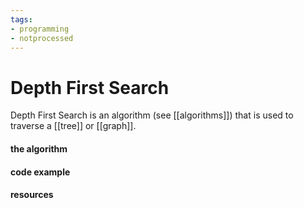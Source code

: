 ```yaml
---
tags:
- programming
- notprocessed
---
```

# Depth First Search

Depth First Search is an algorithm (see [[algorithms]]) that is used to traverse a [[tree]] or [[graph]]. 



#### the algorithm




#### code example





#### resources